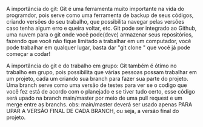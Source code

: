 A importância do git:
Git é uma ferramenta muito importante na vida do programdor, pois serve como uma ferramenta de backup de seus códigos, criando versões do seu trabalho, que possibilita navegar pelas versões caso tenha algum erro e queira voltar, etc. Git pode ser integrado ao Github, uma nuvem para o git onde você pode(deve) armazenar seus repositórios, fazendo que você não fique limitado a trabalhar em um computador, você pode trabalhar em qualquer lugar, basta dar "git clone <url>" que você já pode começar a codar! 

A importância do git e do trabalho em grupo:
Git também é ótimo no trabalho em grupo, pois possibilita que várias pessoas possam trabalhar em um projeto, cada um criando sua branch para fazer sua parte do projeto. Uma branch serve como uma versão de testes para ver se o codigo que você fez está de acordo com o planejado e se tiver tudo certo, esse código será upado na branch main/master por meio de uma pull request e um merge entre as branchs. obs: main/master deverá ser usado apenas PARA UPAR A VERSÃO FINAL DE CADA BRANCH, ou seja, a versão final do projeto.
